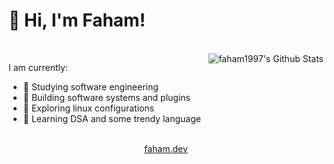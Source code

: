 # 👋 Hi, I'm Faham!
<br>

<img align="right" alt="faham1997's Github Stats" src="https://github-readme-stats.vercel.app/api?username=fahamx&show_icons=true&hide_border=true" />

I am currently:
- 🔎 Studying software engineering
- 🔧 Building software systems and plugins
- 🐛 Exploring linux configurations
- 📖 Learning DSA and some trendy language 

<br>

<div align="center">
  <a href="https://faham.dev">
    faham.dev
  </a>
</div>


